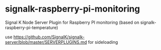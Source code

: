 # signalk-raspberry-pi-monitoring
Signal K Node Server Plugin for Raspberry PI monitoring (based on signalk-raspberry-pi-temperature)

use https://github.com/SignalK/signalk-server/blob/master/SERVERPLUGINS.md
 for sideloading
